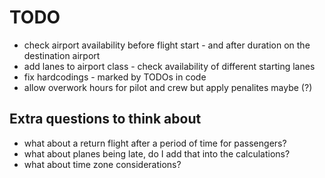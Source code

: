 # TODO

- check airport availability before flight start - and after duration on the destination airport
- add lanes to airport class - check availability of different starting lanes
- fix hardcodings - marked by TODOs in code
- allow overwork hours for pilot and crew but apply penalites maybe (?)

## Extra questions to think about

- what about a return flight after a period of time for passengers?
- what about planes being late, do I add that into the calculations?
- what about time zone considerations?
